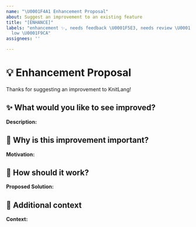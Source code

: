 ```yaml
---
name: "\U0001F4A1 Enhancement Proposal"
about: Suggest an improvement to an existing feature
title: "[ENHANCE]"
labels: "enhancement ✨, needs feedback \U0001F5E3️, needs review \U0001F440, priority:
  low \U0001F9CA"
assignees: ''

---
```


<!--
Title: 💡 Enhancement Proposal
Description: Suggest an improvement to an existing feature
-->

# 💡 Enhancement Proposal

Thanks for suggesting an improvement to KnitLang!

## ✨ What would you like to see improved?

<!-- Describe the existing feature and how it could be enhanced -->
**Description:**

## 🔧 Why is this improvement important?

<!-- Explain the benefit or use case of the enhancement -->
**Motivation:**

## 🚀 How should it work?

<!-- Provide a clear explanation of how the improvement would work -->
**Proposed Solution:**

## 🧶 Additional context

<!-- Optional: add screenshots, sample .knit files, or links -->
**Context:**
